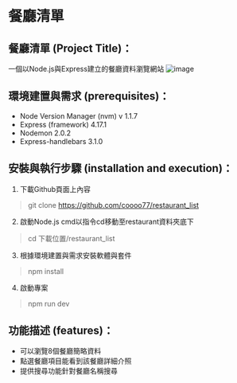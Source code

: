 <!-- README 的重點在於溝通。不要花太多時間把它弄的太精美，但必須要包含以下資訊：

環境建置與需求 (prerequisites)：你使用的軟體與套件版本等。
安裝與執行步驟 (installation and execution)：如何讀取種子資料、登入帳密等。
功能描述 (features)：你所完成的功能。如果功能太多，可以只說明重點功能。 -->

# 餐廳清單

## 餐廳清單 (Project Title)：
一個以Node.js與Express建立的餐廳資料瀏覽網站
![image](https://github.com/coooo77/restaurant_list/blob/master/public/navigation.gif?raw=true)

## 環境建置與需求 (prerequisites)：
* Node Version Manager (nvm) v 1.1.7
* Express (framework) 4.17.1
* Nodemon 2.0.2
* Express-handlebars 3.1.0

## 安裝與執行步驟 (installation and execution)：
1. 下載Github頁面上內容
> git clone https://github.com/coooo77/restaurant_list
2. 啟動Node.js cmd以指令cd移動至restaurant資料夾底下
> cd 下載位置/restaurant_list
3. 根據環境建置與需求安裝軟體與套件
> npm install
4. 啟動專案
> npm run dev

## 功能描述 (features)：
* 可以瀏覽8個餐廳簡略資料
* 點選餐廳項目能看到該餐廳詳細介照
* 提供搜尋功能針對餐廳名稱搜尋
